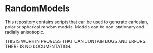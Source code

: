 # RandomModels
This repository contains scripts that can be used to generate cartesian, polar or spherical random models. Models can
be non-stationary and radially anisotropic.

THIS IS WORK IN PROGESS THAT CAN CONTAIN BUGS AND ERRORS. THERE IS NO DOCUMENTATION.
